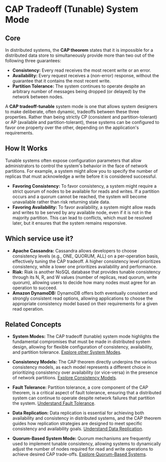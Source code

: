 # CAP Tradeoff (Tunable) System Mode

## Core

In distributed systems, the **CAP theorem** states that it is impossible for a distributed data store to simultaneously provide more than two out of the following three guarantees:

-   **Consistency:** Every read receives the most recent write or an error.
-   **Availability:** Every request receives a (non-error) response, without the guarantee that it contains the most recent write.
-   **Partition Tolerance:** The system continues to operate despite an arbitrary number of messages being dropped (or delayed) by the network between nodes.

A **CAP tradeoff-tunable** system mode is one that allows system designers to make deliberate, often dynamic, tradeoffs between these three properties. Rather than being strictly CP (consistent and partition-tolerant) or AP (available and partition-tolerant), these systems can be configured to favor one property over the other, depending on the application's requirements.

## How It Works

Tunable systems often expose configuration parameters that allow administrators to control the system's behavior in the face of network partitions. For example, a system might allow you to specify the number of replicas that must acknowledge a write before it is considered successful.

-   **Favoring Consistency:** To favor consistency, a system might require a strict quorum of nodes to be available for reads and writes. If a partition occurs and a quorum cannot be reached, the system will become unavailable rather than risk returning stale data.
-   **Favoring Availability:** To favor availability, a system might allow reads and writes to be served by any available node, even if it is not in the majority partition. This can lead to conflicts, which must be resolved later, but it ensures that the system remains responsive.

## Which service use it?

-   **Apache Cassandra:** Cassandra allows developers to choose consistency levels (e.g., ONE, QUORUM, ALL) on a per-operation basis, effectively tuning the CAP tradeoff. A higher consistency level prioritizes consistency, while a lower one prioritizes availability and performance.
-   **Riak:** Riak is another NoSQL database that provides tunable consistency through its N, R, and W values (number of replicas, read quorum, write quorum), allowing users to decide how many nodes must agree for an operation to succeed.
-   **Amazon DynamoDB:** DynamoDB offers both eventually consistent and strongly consistent read options, allowing applications to choose the appropriate consistency model based on their requirements for a given read operation.

## Related Concepts

-   **System Modes:** The CAP tradeoff (tunable) system mode highlights the fundamental compromises that must be made in distributed system design, allowing for flexible configuration of consistency, availability, and partition tolerance. [Explore other System Modes](../README.md).

-   **Consistency Models:** The CAP theorem directly underpins the various consistency models, as each model represents a different choice in prioritizing consistency over availability (or vice-versa) in the presence of network partitions. [Explore Consistency Models](../../consistency-models/README.md).

-   **Fault Tolerance:** Partition tolerance, a core component of the CAP theorem, is a critical aspect of fault tolerance, ensuring that a distributed system can continue to operate despite network failures that partition the system. [Understand Fault Tolerance](../../fault-tolerance/README.md).

-   **Data Replication:** Data replication is essential for achieving both availability and consistency in distributed systems, and the CAP theorem guides how replication strategies are designed to meet specific consistency and availability goals. [Understand Data Replication](../../data-replication/README.md).

-   **Quorum-Based System Mode:** Quorum mechanisms are frequently used to implement tunable consistency, allowing systems to dynamically adjust the number of nodes required for read and write operations to achieve desired CAP trade-offs. [Explore Quorum-Based Systems](../quorum-based/README.md).
